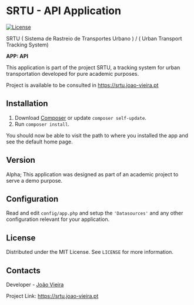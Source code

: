 # SRTU - API Application
[![License](https://img.shields.io/packagist/l/cakephp/app.svg?style=flat-square)](https://packagist.org/packages/cakephp/app)

SRTU ( Sistema de Rastreio de Transportes Urbano ) / ( Urban Transport Tracking System)

**APP:  API**

This application is part of the project SRTU, a tracking system for urban transportation developed for pure academic purposes.

Project is available to be consulted in https://srtu.joao-vieira.pt

## Installation

1. Download [Composer](http://getcomposer.org/doc/00-intro.md) or update `composer self-update`.
2. Run `composer install`.

You should now be able to visit the path to where you installed the app and see the default home page.

## Version

Alpha; This application was designed as part of an academic project to serve a demo purpose.

## Configuration

Read and edit `config/app.php` and setup the `'Datasources'` and any other
configuration relevant for your application.

## License

Distributed under the MIT License. See `LICENSE` for more information.

## Contacts

Developer - [João Vieira](https://www.joao-vieira.pt)

Project Link: https://srtu.joao-vieira.pt
